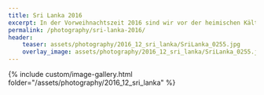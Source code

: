 ```yaml
---
title: Sri Lanka 2016
excerpt: In der Vorweihnachtszeit 2016 sind wir vor der heimischen Kälte nach Sri Lanka geflohen.
permalink: /photography/sri-lanka-2016/
header:
    teaser: assets/photography/2016_12_sri_lanka/SriLanka_0255.jpg
    overlay_image: assets/photography/2016_12_sri_lanka/SriLanka_0255.jpg
---
```


{% include custom/image-gallery.html folder="/assets/photography/2016_12_sri_lanka" %}